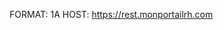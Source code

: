 FORMAT: 1A
HOST: https://rest.monportailrh.com

<!-- include(introduction.md) -->

<!-- include(setting/index.md) -->
<!-- include(data-type/index.md) -->
<!-- include(category/index.md) -->
<!-- include(sensitivity/index.md) -->
<!-- include(domain/index.md) -->
<!-- include(pso-type/index.md) -->
<!-- include(field/index.md) -->
<!-- include(news/index.md) -->
<!-- include(assignment-data/index.md) -->

<!-- include(data_structures.md) -->


